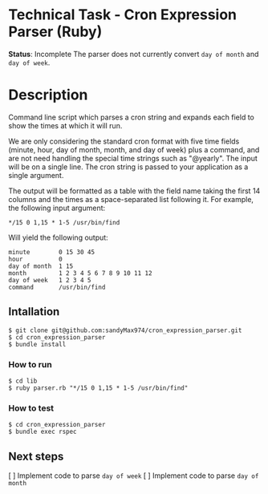 # Technical Task - Cron Expression Parser (Ruby)

**Status**: Incomplete
The parser does not currently convert `day of month` and `day of week`.

# Description
Command line script which parses a cron string and expands each field to show the times at which it will run. 

We are only considering the standard cron format with five time fields (minute, hour, day of month, month, and day of week) plus a command, and are not need handling the special time strings such as "@yearly". The input will be on a single line.
The cron string is passed to your application as a single argument.

The output will be formatted as a table with the field name taking the first 14 columns and the times as a space-separated list following it. For example, the following input argument:
```
*/15 0 1,15 * 1-5 /usr/bin/find
```
Will yield the following output:
  
```
minute        0 15 30 45
hour          0
day of month  1 15
month         1 2 3 4 5 6 7 8 9 10 11 12
day of week   1 2 3 4 5
command       /usr/bin/find
```

## Intallation
```
$ git clone git@github.com:sandyMax974/cron_expression_parser.git
$ cd cron_expression_parser
$ bundle install
```
### How to run
```
$ cd lib
$ ruby parser.rb "*/15 0 1,15 * 1-5 /usr/bin/find"
```
### How to test
```
$ cd cron_expression_parser
$ bundle exec rspec
```

## Next steps

[ ] Implement code to parse `day of week`
[ ] Implement code to parse `day of month`